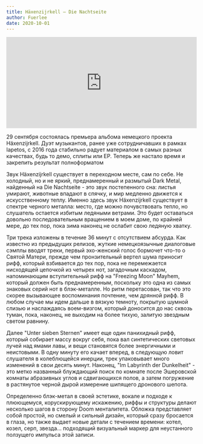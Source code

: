 ```yaml
---
title: Häxenzijrkell — Die Nachtseite
author: Fuerlee
date: 2020-10-01
---
```


<iframe style="border: 0; width: 100%; height: 241px;" src="https://bandcamp.com/EmbeddedPlayer/album=2866496272/size=large/bgcol=ffffff/linkcol=0687f5/artwork=small/transparent=true/" seamless><a href="https://haexenzijrkell.bandcamp.com/album/die-nachtseite">Die Nachtseite by Häxenzijrkell</a></iframe>

29 сентября состоялась премьера альбома немецкого проекта Häxenzijrkell. Дуэт музыкантов, ранее уже сотрудничавших в рамках Iapetos, с 2016 года стабильно радует материалом в самых разных качествах, будь то демо, сплиты или EP. Теперь же настало время и закрепить результат полноформатом

Звук Häxenzijrkell существует в переходном месте, сам по себе. Не холодный, но и не яркий, преднамеренный и размытый Dark Metal, найденный на Die Nachtseite - это звук постепенного сна: листья умирают, животные впадают в спячку, и мир медленно движется к искусственному теплу. Именно здесь звук  Häxenzijrkell существует в спектре черного металла: место, где можно почувствовать тепло, но слушатель остается избитым ледяными ветрами. Это будет оставаться довольно последовательным вращением в моем доме, по крайней мере, до тех пор, пока зима наконец не ослабит свою ледяную хватку.

Три трека изложены в течение 36 минут с отсутствием абсурда. Как известно из предыдущих релизов, жуткие немецкоязычные диалоговые сэмплы вводят треки, первый эхо-женский голос бормочет что-то о Святой Матери, прежде чем пронзительный вертел шума приносит рифф, который взбивается до тех пор, пока не перемежается нисходящей цепочкой из четырех нот, загадочным каскадом, напоминающим вступительный рифф на "Freezing Moon" Mayhem, который должен быть преднамеренным, поскольку это одна из самых знаковых серий нот в блэк-металле. Но ритм перетасован, так что это скорее вызывающее воспоминания почтение, чем дрянной рифф. В любом случае мы идем дальше в вязкую темноту, покрытую шумной слизью и наслаждаясь воем-визгом, который доносится до нас сквозь туман, пока, наконец, не выходим на более тихую, залитую звездным светом равнину.

Далее "Unter sieben Sternen" имеет еще один панихидный рифф, который собирает массу вокруг себя, пока вал синтетических световых лучей над ямами лавы, и вещи становятся более энергичными и неистовыми. В одну минуту его качает вперед, в следующую ловит слушателя в колеблющейся инерции, трек упаковывает много изменений в свои десять минут. Наконец, "Im Labyrinth der Dunkelheit" - это метко названный блуждающий поиск по комнате после Эшеровской комнаты абразивных углов и сдвигающихся полов, а затем погружение в растянутое черной дырой измерение шипящего дронового шепота.

Определенно блэк-метал в своей эстетике, вокале и подходе к плюющемуся, корускирующему искажению, риффы и структуры делают несколько шагов в сторону Doom менталитета. Обложка представляет собой простой, но смелый и сильный дизайн, который сразу бросается в глаза, но также выдает новые детали с течением времени: котел, козел, серп, звезда... подходящий визуальный маркер для неустанного ползущего импульса этой записи.
